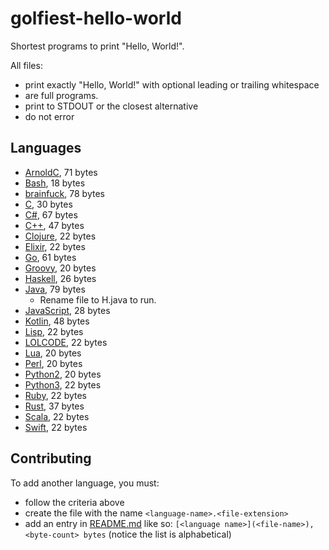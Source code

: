 # golfiest-hello-world

Shortest programs to print "Hello, World!".

All files:
- print exactly "Hello, World!" with optional leading or trailing whitespace
- are full programs.
- print to STDOUT or the closest alternative
- do not error

## Languages

- [ArnoldC](ArnoldC.arnoldc), 71 bytes
- [Bash](Bash.sh), 18 bytes
- [brainfuck](brainfuck.b), 78 bytes
- [C](C.c), 30 bytes
- [C#](C#.cs), 67 bytes
- [C++](C++.cpp), 47 bytes
- [Clojure](Clojure.clj), 22 bytes
- [Elixir](Elixir.ex), 22 bytes
- [Go](Go.go), 61 bytes
- [Groovy](Groovy.groovy), 20 bytes
- [Haskell](Haskell.hs), 26 bytes
- [Java](Java.java), 79 bytes
    - Rename file to H.java to run.
- [JavaScript](JavaScript.js), 28 bytes
- [Kotlin](Kotlin.kt), 48 bytes
- [Lisp](Lisp.lisp), 22 bytes
- [LOLCODE](LOLCODE.lol), 22 bytes
- [Lua](Lua.lua), 20 bytes
- [Perl](Perl.pl), 20 bytes
- [Python2](Python2.py), 20 bytes
- [Python3](Python3.py), 22 bytes
- [Ruby](Ruby.rb), 22 bytes
- [Rust](Rust.rs), 37 bytes
- [Scala](Scala.sc), 22 bytes
- [Swift](Swift.swift), 22 bytes

## Contributing

To add another language, you must:
- follow the criteria above
- create the file with the name `<language-name>.<file-extension>`
- add an entry in [README.md](README.md) like so: `[<language name>](<file-name>), <byte-count> bytes` (notice the list is alphabetical)
